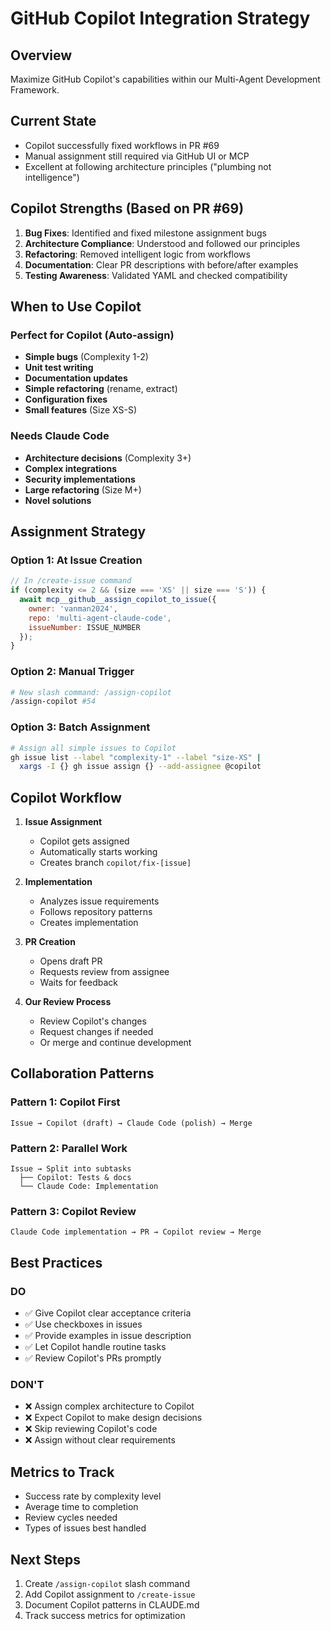 # GitHub Copilot Integration Strategy

## Overview
Maximize GitHub Copilot's capabilities within our Multi-Agent Development Framework.

## Current State
- Copilot successfully fixed workflows in PR #69
- Manual assignment still required via GitHub UI or MCP
- Excellent at following architecture principles ("plumbing not intelligence")

## Copilot Strengths (Based on PR #69)
1. **Bug Fixes**: Identified and fixed milestone assignment bugs
2. **Architecture Compliance**: Understood and followed our principles
3. **Refactoring**: Removed intelligent logic from workflows
4. **Documentation**: Clear PR descriptions with before/after examples
5. **Testing Awareness**: Validated YAML and checked compatibility

## When to Use Copilot

### Perfect for Copilot (Auto-assign)
- **Simple bugs** (Complexity 1-2)
- **Unit test writing**
- **Documentation updates**
- **Simple refactoring** (rename, extract)
- **Configuration fixes**
- **Small features** (Size XS-S)

### Needs Claude Code
- **Architecture decisions** (Complexity 3+)
- **Complex integrations**
- **Security implementations**
- **Large refactoring** (Size M+)
- **Novel solutions**

## Assignment Strategy

### Option 1: At Issue Creation
```javascript
// In /create-issue command
if (complexity <= 2 && (size === 'XS' || size === 'S')) {
  await mcp__github__assign_copilot_to_issue({
    owner: 'vanman2024',
    repo: 'multi-agent-claude-code',
    issueNumber: ISSUE_NUMBER
  });
}
```

### Option 2: Manual Trigger
```bash
# New slash command: /assign-copilot
/assign-copilot #54
```

### Option 3: Batch Assignment
```bash
# Assign all simple issues to Copilot
gh issue list --label "complexity-1" --label "size-XS" | 
  xargs -I {} gh issue assign {} --add-assignee @copilot
```

## Copilot Workflow

1. **Issue Assignment**
   - Copilot gets assigned
   - Automatically starts working
   - Creates branch `copilot/fix-[issue]`

2. **Implementation**
   - Analyzes issue requirements
   - Follows repository patterns
   - Creates implementation

3. **PR Creation**
   - Opens draft PR
   - Requests review from assignee
   - Waits for feedback

4. **Our Review Process**
   - Review Copilot's changes
   - Request changes if needed
   - Or merge and continue development

## Collaboration Patterns

### Pattern 1: Copilot First
```
Issue → Copilot (draft) → Claude Code (polish) → Merge
```

### Pattern 2: Parallel Work
```
Issue → Split into subtasks
  ├── Copilot: Tests & docs
  └── Claude Code: Implementation
```

### Pattern 3: Copilot Review
```
Claude Code implementation → PR → Copilot review → Merge
```

## Best Practices

### DO
- ✅ Give Copilot clear acceptance criteria
- ✅ Use checkboxes in issues
- ✅ Provide examples in issue description
- ✅ Let Copilot handle routine tasks
- ✅ Review Copilot's PRs promptly

### DON'T
- ❌ Assign complex architecture to Copilot
- ❌ Expect Copilot to make design decisions
- ❌ Skip reviewing Copilot's code
- ❌ Assign without clear requirements

## Metrics to Track
- Success rate by complexity level
- Average time to completion
- Review cycles needed
- Types of issues best handled

## Next Steps
1. Create `/assign-copilot` slash command
2. Add Copilot assignment to `/create-issue`
3. Document Copilot patterns in CLAUDE.md
4. Track success metrics for optimization